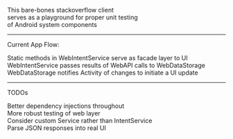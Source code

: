 This bare-bones stackoverflow client   
serves as a playground for proper unit testing  
of Android system components  


---


Current App Flow:  

Static methods in WebIntentService serve as facade layer to UI  
WebIntentService passes results of WebAPI calls to WebDataStorage  
WebDataStorage notifies Activity of changes to initiate a UI update  


---

TODOs  

Better dependency injections throughout  
More robust testing of web layer  
Consider custom Service rather than IntentService  
Parse JSON responses into real UI  

